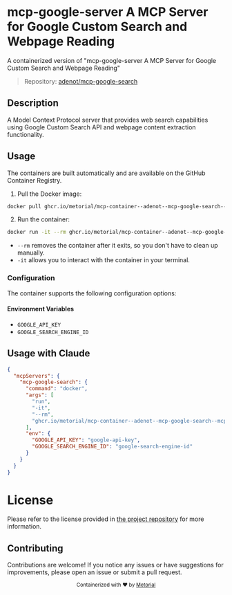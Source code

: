 
# mcp-google-server A MCP Server for Google Custom Search and Webpage Reading

A containerized version of "mcp-google-server A MCP Server for Google Custom Search and Webpage Reading"

> Repository: [adenot/mcp-google-search](https://github.com/adenot/mcp-google-search)

## Description

A Model Context Protocol server that provides web search capabilities using Google Custom Search API and webpage content extraction functionality.


## Usage

The containers are built automatically and are available on the GitHub Container Registry.

1. Pull the Docker image:

```bash
docker pull ghcr.io/metorial/mcp-container--adenot--mcp-google-search--mcp-google-search
```

2. Run the container:

```bash
docker run -it --rm ghcr.io/metorial/mcp-container--adenot--mcp-google-search--mcp-google-search 
```

- `--rm` removes the container after it exits, so you don't have to clean up manually.
- `-it` allows you to interact with the container in your terminal.


### Configuration

The container supports the following configuration options:




#### Environment Variables
- `GOOGLE_API_KEY`
- `GOOGLE_SEARCH_ENGINE_ID`




## Usage with Claude

```json
{
  "mcpServers": {
    "mcp-google-search": {
      "command": "docker",
      "args": [
        "run",
        "-it",
        "--rm",
        "ghcr.io/metorial/mcp-container--adenot--mcp-google-search--mcp-google-search"
      ],
      "env": {
        "GOOGLE_API_KEY": "google-api-key",
        "GOOGLE_SEARCH_ENGINE_ID": "google-search-engine-id"
      }
    }
  }
}
```

# License

Please refer to the license provided in [the project repository](https://github.com/adenot/mcp-google-search) for more information.

## Contributing

Contributions are welcome! If you notice any issues or have suggestions for improvements, please open an issue or submit a pull request.

<div align="center">
  <sub>Containerized with ❤️ by <a href="https://metorial.com">Metorial</a></sub>
</div>
  